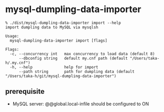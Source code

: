 # mysql-dumpling-data-importer

```
% ./dist/mysql-dumpling-data-importer import --help
import dumpling data to MySQL via mysqlsh

Usage:
  mysql-dumpling-data-importer import [flags]

Flags:
  -c, --concurrency int   max concurrency to load data (default 8)
      --dbconfig string   default my.cnf path (default "/Users/taka-h/.my.cnf")
  -h, --help              help for import
      --path string       path for dumpling data (default "/Users/taka-h/git/mysql-dumpling-data-importer")
```

## prerequisite

* MySQL server: @@global.local-infile should be configured to ON
